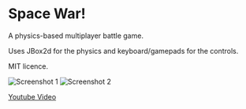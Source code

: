 # Space War!

A physics-based multiplayer battle game.  

Uses JBox2d for the physics and keyboard/gamepads for the controls.

MIT licence.

![Screenshot 1](https://bytebucket.org/SteveSmith16384/physicsspacewar/raw/dad42fbfb29b88e3dc83dfb226ac2d9960881bc8/docs/screenshots/ss_20170712d.png?token=ccc0f1206956c56b87b00108c905f59031133723)
![Screenshot 2](https://bytebucket.org/SteveSmith16384/physicsspacewar/raw/dad42fbfb29b88e3dc83dfb226ac2d9960881bc8/docs/screenshots/ss_20170712c.png?token=acf655e53e2b3443428fff5ebb0d2d94a1fd18f2)

[Youtube Video](https://www.youtube.com/watch?v=_xq-mW4HS4k&list=PLbGkfhhJ5G39D6YO5mz6Wi2gCHgLJu6_3&index=5&t=1s)

